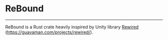 # ReBound
-----

ReBound is a Rust crate heavily inspired by Unity library [Rewired](https://assetstore.unity.com/packages/tools/utilities/rewired-21676) (https://guavaman.com/projects/rewired/).
